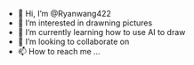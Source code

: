 - 👋 Hi, I’m @Ryanwang422
- 👀 I’m interested in drawning pictures
- 🌱 I’m currently learning how to use AI to draw
- 💞️ I’m looking to collaborate on 
- 📫 How to reach me ...

<!---
Ryanwang422/Ryanwang422 is a ✨ special ✨ repository because its `README.md` (this file) appears on your GitHub profile.
You can click the Preview link to take a look at your changes.
--->
